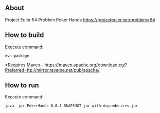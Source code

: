 ## About 

Project Euler 54 Problem Poker Hands 
https://projecteuler.net/problem=54


## How to build

Execute command:

    mvn package

*Requires Maven - https://maven.apache.org/download.cgi?Preferred=ftp://mirror.reverse.net/pub/apache/

## How to run 

Execute command: 
    
    java -jar PokerHands-0.0.1-SNAPSHOT-jar-with-dependencies.jar

